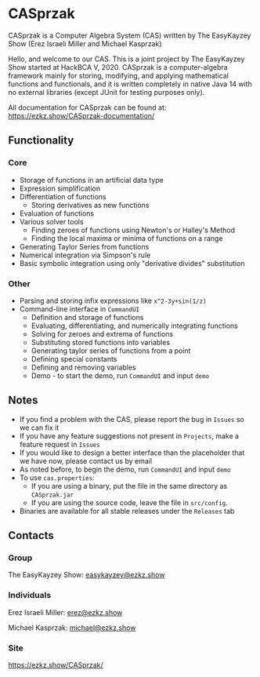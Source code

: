 # CASprzak
CASprzak is a Computer Algebra System (CAS) written by The EasyKayzey Show (Erez Israeli Miller and Michael Kasprzak)

Hello, and welcome to our CAS. This is a joint project by The EasyKayzey Show started at HackBCA V, 2020. CASprzak is a computer-algebra framework mainly for storing, modifying, and applying mathematical functions and functionals, and it is written completely in native Java 14 with no external libraries (except JUnit for testing purposes only).

All documentation for CASprzak can be found at: https://ezkz.show/CASprzak-documentation/

## Functionality
### Core
- Storage of functions in an artificial data type
- Expression simplification
- Differentiation of functions 
  - Storing derivatives as new functions
- Evaluation of functions
- Various solver tools
  - Finding zeroes of functions using Newton's or Halley's Method
  - Finding the local maxima or minima of functions on a range
- Generating Taylor Series from functions
- Numerical integration via Simpson's rule
- Basic symbolic integration using only "derivative divides" substitution
### Other
- Parsing and storing infix expressions like `x^2-3y+sin(1/z)`
- Command-line interface in `CommandUI`
  - Definition and storage of functions
  - Evaluating, differentiating, and numerically integrating functions
  - Solving for zeroes and extrema of functions
  - Substituting stored functions into variables
  - Generating taylor series of functions from a point
  - Defining special constants
  - Defining and removing variables
  - Demo - to start the demo, run `CommandUI` and input `demo`

## Notes
- If you find a problem with the CAS, please report the bug in `Issues` so we can fix it
- If you have any feature suggestions not present in `Projects`, make a feature request in `Issues`
- If you would like to design a better interface than the placeholder that we have now, please contact us by email
- As noted before, to begin the demo, run `CommandUI` and input `demo`
- To use `cas.properties`:
   - If you are using a binary, put the file in the same directory as `CASprzak.jar`
   - If you are using the source code, leave the file in `src/config`.
- Binaries are available for all stable releases under the `Releases` tab

## Contacts
### Group
The EasyKayzey Show: easykayzey@ezkz.show

### Individuals
Erez Israeli Miller: erez@ezkz.show

Michael Kasprzak: michael@ezkz.show

### Site
https://ezkz.show/CASprzak/
